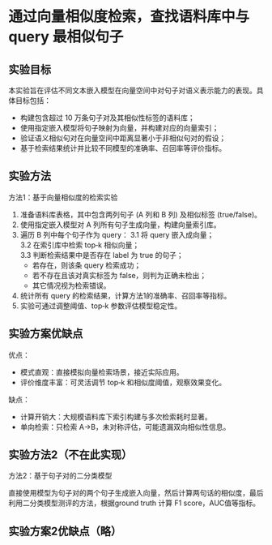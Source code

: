 # 通过向量相似度检索，查找语料库中与query 最相似句子

## 实验目标

本实验旨在评估不同文本嵌入模型在向量空间中对句子对语义表示能力的表现。具体目标包括：
- 构建包含超过 10 万条句子对及其相似性标签的语料库；
- 使用指定嵌入模型将句子映射为向量，并构建对应的向量索引；
- 验证语义相似句对在向量空间中距离显著小于非相似句对的假设；
- 基于检索结果统计并比较不同模型的准确率、召回率等评价指标。

## 实验方法

方法1：基于向量相似度的检索实验
1. 准备语料库表格，其中包含两列句子 (A 列和 B 列) 及相似标签 (true/false)。
2. 使用指定嵌入模型对 A 列所有句子生成向量，构建向量索引库。
3. 遍历 B 列中每个句子作为 query：
   3.1 将 query 嵌入成向量；  
   3.2 在索引库中检索 top‑k 相似向量；  
   3.3 判断检索结果中是否存在 label 为 true 的句子；  
      - 若存在，则该条 query 检索成功；  
      - 若不存在且该对真实标签为 false，则判为正确未检出；  
      - 其它情况视为检索错误。
4. 统计所有 query 的检索结果，计算方法1的准确率、召回率等指标。
5. 实验可通过调整阈值、top‑k 参数评估模型稳定性。

## 实验方案优缺点

优点：
- 模式直观：直接模拟向量检索场景，接近实际应用。  
- 评价维度丰富：可灵活调节 top‑k 和相似度阈值，观察效果变化。

缺点：
- 计算开销大：大规模语料库下索引构建与多次检索耗时显著。  
- 单向检索：只检索 A→B，未对称评估，可能遗漏双向相似性信息。

## 实验方法2（不在此实现）

方法2：基于句子对的二分类模型

直接使用模型为句子对的两个句子生成嵌入向量，然后计算两句话的相似度，最后利用二分类模型测评的方法，根据ground truth 计算 F1 score，AUC值等指标。

## 实验方案2优缺点（略）